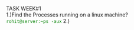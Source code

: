 TASK WEEK#1\
1.)Find the Processes running on a linux machine?\
<font color="green"> `rohit@server:~ps -aux`</font>
2.)
